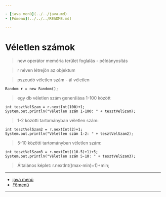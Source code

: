 ```yaml
---

- [java menü](../../java.md)
- [Főmenü](../../../README.md)

---
```


# Véletlen számok

> new operátor memória terület foglalás - példányosítás

> r néven létrejön az objektum

> pszeudó véletlen szám - ál véletlen

```
Random r = new Random();
```

> egy db véletlen szám generálása 1-100 között

```
int tesztVelSzam = r.nextInt(100)+1;
System.out.println("Véletlen szám 1-100: " + tesztVelSzam);
```

> 1-2 közötti tartományban véletlen szám:

```
int tesztVelSzam2 = r.nextInt(2)+1;
System.out.println("Véletlen szám 1-2: " + tesztVelSzam2);
```

> 5-10 közötti tartományban véletlen szám:

```
int tesztVelSzam3 = r.nextInt((10-5)+1)+5;
System.out.println("Véletlen szám 5-10: " + tesztVelSzam3);
```

> Általános képlet: r.nextInt((max-min)+1)+min;

---

- [java menü](../../java.md)
- [Főmenü](../../../README.md)

---
